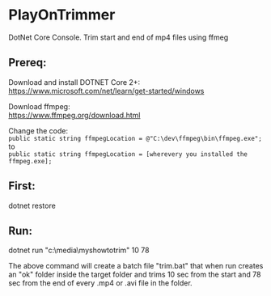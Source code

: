 # PlayOnTrimmer
DotNet Core Console. Trim start and end of mp4 files using ffmeg 

## Prereq:  

Download and install DOTNET Core 2+:  
https://www.microsoft.com/net/learn/get-started/windows

Download ffmpeg:  
https://www.ffmpeg.org/download.html

Change the code:  
`public static string ffmpegLocation = @"C:\dev\ffmpeg\bin\ffmpeg.exe";`  to  
`public static string ffmpegLocation = [wherevery you installed the ffmpeg.exe];`

## First:
dotnet restore  

## Run:
dotnet run "c:\media\myshowtotrim" 10 78  

The above command will create a batch file "trim.bat" that when run creates an "ok\" folder inside the target folder and trims 10 sec from the start and 78 sec from the end of every .mp4 or .avi file in the folder.
